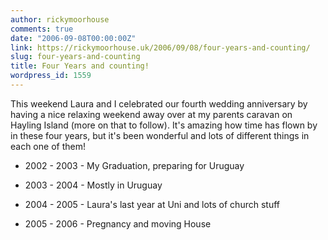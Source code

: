 ```yaml
---
author: rickymoorhouse
comments: true
date: "2006-09-08T00:00:00Z"
link: https://rickymoorhouse.uk/2006/09/08/four-years-and-counting/
slug: four-years-and-counting
title: Four Years and counting!
wordpress_id: 1559
---
```


This weekend Laura and I celebrated our fourth wedding anniversary by having a nice relaxing weekend away over at my parents caravan on Hayling Island (more on that to follow). It's amazing how time has flown by in these four years, but it's been wonderful and lots of different things in each one of them!







  * 2002 - 2003 - My Graduation, preparing for Uruguay


  * 2003 - 2004 - Mostly in Uruguay


  * 2004 - 2005 - Laura's last year at Uni and lots of church stuff


  * 2005 - 2006 - Pregnancy and moving House


